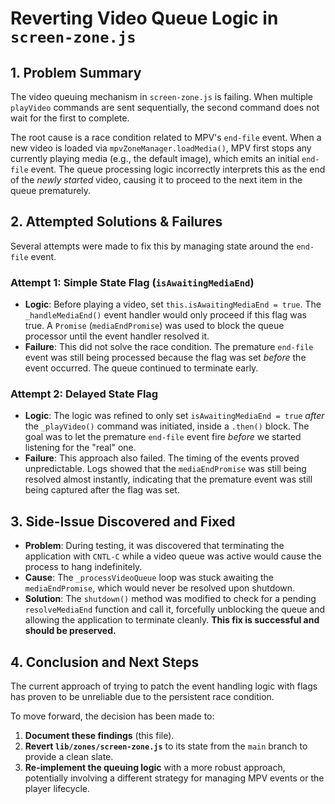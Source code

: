 # Reverting Video Queue Logic in `screen-zone.js`

## 1. Problem Summary

The video queuing mechanism in `screen-zone.js` is failing. When multiple `playVideo` commands are sent sequentially, the second command does not wait for the first to complete.

The root cause is a race condition related to MPV's `end-file` event. When a new video is loaded via `mpvZoneManager.loadMedia()`, MPV first stops any currently playing media (e.g., the default image), which emits an initial `end-file` event. The queue processing logic incorrectly interprets this as the end of the *newly started* video, causing it to proceed to the next item in the queue prematurely.

## 2. Attempted Solutions & Failures

Several attempts were made to fix this by managing state around the `end-file` event.

### Attempt 1: Simple State Flag (`isAwaitingMediaEnd`)

- **Logic**: Before playing a video, set `this.isAwaitingMediaEnd = true`. The `_handleMediaEnd()` event handler would only proceed if this flag was true. A `Promise` (`mediaEndPromise`) was used to block the queue processor until the event handler resolved it.
- **Failure**: This did not solve the race condition. The premature `end-file` event was still being processed because the flag was set *before* the event occurred. The queue continued to terminate early.

### Attempt 2: Delayed State Flag

- **Logic**: The logic was refined to only set `isAwaitingMediaEnd = true` *after* the `_playVideo()` command was initiated, inside a `.then()` block. The goal was to let the premature `end-file` event fire *before* we started listening for the "real" one.
- **Failure**: This approach also failed. The timing of the events proved unpredictable. Logs showed that the `mediaEndPromise` was still being resolved almost instantly, indicating that the premature event was still being captured after the flag was set.

## 3. Side-Issue Discovered and Fixed

- **Problem**: During testing, it was discovered that terminating the application with `CNTL-C` while a video queue was active would cause the process to hang indefinitely.
- **Cause**: The `_processVideoQueue` loop was stuck awaiting the `mediaEndPromise`, which would never be resolved upon shutdown.
- **Solution**: The `shutdown()` method was modified to check for a pending `resolveMediaEnd` function and call it, forcefully unblocking the queue and allowing the application to terminate cleanly. **This fix is successful and should be preserved.**

## 4. Conclusion and Next Steps

The current approach of trying to patch the event handling logic with flags has proven to be unreliable due to the persistent race condition.

To move forward, the decision has been made to:
1.  **Document these findings** (this file).
2.  **Revert `lib/zones/screen-zone.js`** to its state from the `main` branch to provide a clean slate.
3.  **Re-implement the queuing logic** with a more robust approach, potentially involving a different strategy for managing MPV events or the player lifecycle.
